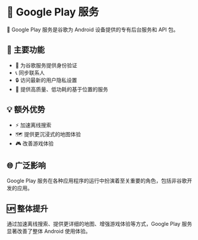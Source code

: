 # 🌟 Google Play 服务

🔧 Google Play 服务是谷歌为 Android 设备提供的专有后台服务和 API 包。

## 🚀 主要功能

- 🔐 为谷歌服务提供身份验证
- 📞 同步联系人
- 🔒 访问最新的用户隐私设置
- 📍 提供高质量、低功耗的基于位置的服务

## 💡 额外优势

- ⚡ 加速离线搜索
- 🗺️ 提供更沉浸式的地图体验
- 🎮 改善游戏体验

## 🌐 广泛影响

Google Play 服务在各种应用程序的运行中扮演着至关重要的角色，包括非谷歌开发的应用。

## 🆙 整体提升

通过加速离线搜索、提供更详细的地图、增强游戏体验等方式，Google Play 服务显著改善了整体 Android 使用体验。